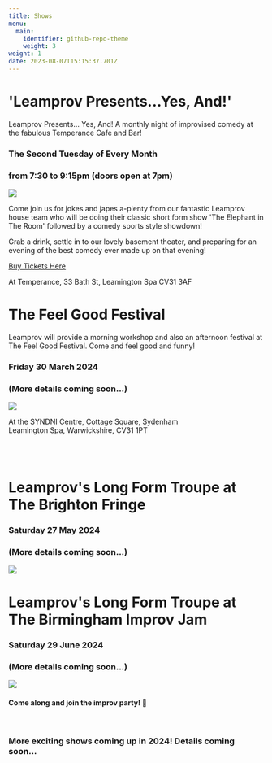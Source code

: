 ```yaml
---
title: Shows
menu:
  main:
    identifier: github-repo-theme
    weight: 3
weight: 1
date: 2023-08-07T15:15:37.701Z
---
```

# 'Leamprov Presents...Yes, And!'

Leamprov Presents... Yes, And! A monthly night of improvised comedy at the fabulous Temperance Cafe and Bar! 

### The Second Tuesday of Every Month

### from 7:30 to 9:15pm (doors open at 7pm)

![](/uploads/posed-everyone-kirsty-mouth-open.jpg)

Come join us for jokes and japes a-plenty from our fantastic Leamprov house team who will be doing their classic short form show 'The Elephant in The Room' followed by a comedy sports style showdown! 

Grab a drink, settle in to our lovely basement theater, and preparing for an evening of the best comedy ever made up on that evening!

[Buy Tickets Here](https://www.eventbrite.co.uk/e/leamprov-presentsyes-and-tickets-780886702147?aff=ebdssbdestsearch)

At Temperance, 33 Bath St, Leamington Spa CV31 3AF

# The Feel Good Festival

Leamprov will provide a morning workshop and also an afternoon festival at The Feel Good Festival. Come and feel good and funny!

### Friday 30 March 2024

### (More details coming soon...) 

![](/uploads/sam-ben-and-elena-.jpg)

 

At the SYNDNI Centre, Cottage Square, Sydenham\
Leamington Spa, Warwickshire, CV31 1PT

\
‍

# Leamprov's Long Form Troupe at The Brighton Fringe 

### Saturday 27 May 2024

### (More details coming soon...)

![](/uploads/rai-leigh-kate-ben.jpg)



# Leamprov's Long Form Troupe at The Birmingham Improv Jam

### Saturday 29 June 2024

### (More details coming soon...)

![](/uploads/rai-leigh-kate-ben.jpg)



#### Come along and join the improv party! 🎉 <br><br><br>

### More exciting shows coming up in 2024! Details coming soon...<br><br>